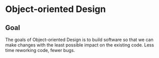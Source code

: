 # Object-oriented Design

## Goal

The goals of Object-oriented Design is to build software so that we can make changes with the least possible impact on the existing code. Less time reworking code, fewer bugs.
